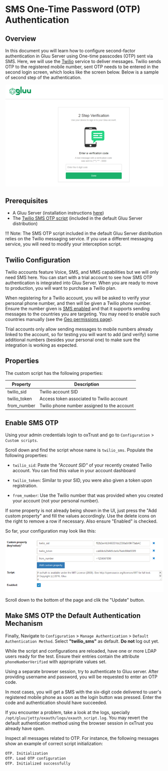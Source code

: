 # SMS One-Time Password (OTP) Authentication

## Overview
In this document you will learn how to configure second-factor authentication in Gluu Server 
using One-time passcodes (OTP) sent via SMS. Here, we will use the [Twilio](https://www.twilio.com) 
service to deliver messages. Twilio sends OTP to the registered mobile number, sent OTP needs to be entered in the 
second login screen, which looks like the screen below. Below is a sample of second step of the authentication.

![sms](../img/user-authn/sms.png)

## Prerequisites 

- A Gluu Server (installation instructions [here](../installation-guide/index.md))
- The [Twilio SMS OTP script](https://github.com/GluuFederation/oxAuth/blob/master/Server/integrations/twilio_sms/twilio2FA.py) (included in the default Gluu Server distribution)

!!! Note:
    The SMS OTP script included in the default Gluu Server distribution relies on the Twilio messaging service. If you use a different messaging service, you will need to modify your interception script.
    
## Twilio Configuration

Twilio accounts feature Voice, SMS, and MMS capabilities but we will only need SMS here. You can start with a trial account to see how SMS OTP authentication is integrated into Gluu Server. When you are ready to move to production, you will want to purchase a Twilio plan.

When registering for a Twilio account, you will be asked to verify your personal phone number, and then will be given a Twilio phone number. Ensure the number given is [SMS enabled](https://support.twilio.com/hc/en-us/articles/223183068-Twilio-international-phone-number-availability-and-their-capabilities) and that it supports sending messages to the countries you are targeting. You may need to enable such countries manually (see the [Geo permissions page](https://www.twilio.com/console/sms/settings/geo-permissions)).

Trial accounts only allow sending messages to mobile numbers already linked to the account, so for testing you will want to add (and verify) some additional numbers (besides your personal one) to make sure the integration is working as expected. 
    
## Properties

The custom script has the following properties:

|	Property	|	Description		|
|-----------------------|-------------------------------|
|twilio_sid		|Twilio account SID		|
|twilio_token		|Access token associated to Twilio account|
|from_number            |Twilio phone number assigned to the account|


## Enable SMS OTP

Using your admin credentials login to oxTrust and go to `Configuration` > `Custom scripts`. 

Scroll down and find the script whose name is `twilio_sms`. Populate the following properties:

* `twilio_sid`: Paste the *"Account SID"* of your recently created Twilio account. You can find this value in your account dashboard

* `twilio_token`: Similar to your SID, you were also given a token upon registration.

* `from_number`: Use the Twilio number that was provided when you created your account (not your personal number).

If some property is not already being shown in the UI, just press the "Add custom property" and fill the values accordingly. Use the delete icons on the right to remove a row if necessary. Also ensure "Enabled" is checked.

So far, your configuration may look like this:

![twilio properties](../img/admin-guide/multi-factor/twilio_properties.png)

Scroll down to the bottom of the page and clik the "Update" button.

## Make SMS OTP the Default Authentication Mechanism

Finally, Navigate to `Configuration` > `Manage Authentication` > `Default Authentication Method`. Select **"twilio_sms"** as default. **Do not** log out yet.

While the script and configurations are reloaded, have one or more LDAP users ready for the test. Ensure their entries contain the attribute `phoneNumberVerified` with appropriate values set.

Using a separate browser session, try to authenticate to Gluu server. After providing username and password, you will be requested to enter an OTP code. 

In most cases, you will get a SMS with the six-digit code delivered to user's registered mobile phone as soon as the login button was pressed. Enter the code and authentication should have succeeded.

If you encounter a problem, take a look at the logs, specially `/opt/gluu/jetty/oxauth/logs/oxauth_script.log`. You may revert the default authentication method using the browser session in oxTrust you already have open.

Inspect all messages related to OTP. For instance, the following messages show an example of correct script initialization:

```
OTP. Initialization
OTP. Load OTP configuration
OTP. Initialized successfully
```
